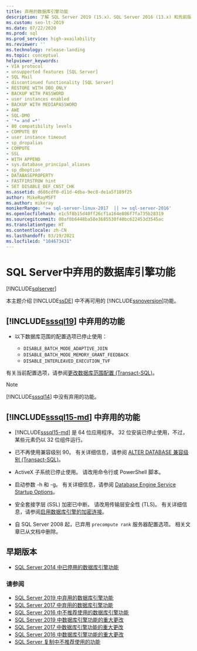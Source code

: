```yaml
---
title: 弃用的数据库引擎功能
description: 了解 SQL Server 2019 (15.x)、SQL Server 2016 (13.x) 和先前版本中弃用的数据库引擎功能。
ms.custom: seo-lt-2019
ms.date: 07/22/2020
ms.prod: sql
ms.prod_service: high-availability
ms.reviewer: ''
ms.technology: release-landing
ms.topic: conceptual
helpviewer_keywords:
- VIA protocol
- unsupported features [SQL Server]
- SQL Mail
- discontinued functionality [SQL Server]
- RESTORE WITH DBO_ONLY
- BACKUP WITH PASSWORD
- user instances enabled
- BACKUP WITH MEDIAPASSWORD
- AWE
- SQL-DMO
- '*= and =*'
- 80 compatibility levels
- COMPUTE BY
- user instance timeout
- sp_dropalias
- COMPUTE
- SSL
- WITH APPEND
- sys.database_principal_aliases
- sp_dboption
- DATABASEPROPERTY
- FASTFIRSTROW hint
- SET DISABLE_DEF_CNST_CHK
ms.assetid: d686cdf0-d11d-4dba-9ec8-de1a5f189f25
author: MikeRayMSFT
ms.author: mikeray
monikerRange: '>= sql-server-linux-2017  || >= sql-server-2016'
ms.openlocfilehash: e1c5f8b15d40ff26cf1a164e806f7fa735b28319
ms.sourcegitcommit: 00af0b6448ba58e3685530f40bc622453d3545ac
ms.translationtype: HT
ms.contentlocale: zh-CN
ms.lasthandoff: 03/19/2021
ms.locfileid: "104673431"
---
```

# <a name="discontinued-database-engine-functionality-in-sql-server"></a>SQL Server中弃用的数据库引擎功能
[!INCLUDE[sqlserver](../includes/applies-to-version/sqlserver.md)]

  本主题介绍 [!INCLUDE[ssDE](../includes/ssde-md.md)] 中不再可用的 [!INCLUDE[ssnoversion](../includes/ssnoversion-md.md)]功能。  

## <a name="discontinued-features-in-sssql19"></a>[!INCLUDE[sssql19](../includes/sssql19-md.md)] 中弃用的功能  

- 以下数据库范围的配置选项已停止使用：

  - `DISABLE_BATCH_MODE_ADAPTIVE_JOIN`
  - `DISABLE_BATCH_MODE_MEMORY_GRANT_FEEDBACK`
  - `DISABLE_INTERLEAVED_EXECUTION_TVF`

有关当前配置选项，请参阅[更改数据库范围配置 (Transact-SQL)](../t-sql/statements/alter-database-scoped-configuration-transact-sql.md)。

>[!NOTE]
>[!INCLUDE[sssql14](../includes/sssql17-md.md)] 中没有弃用的功能。

## <a name="discontinued-features-in-sssql15-md"></a>[!INCLUDE[sssql15-md](../includes/sssql16-md.md)] 中弃用的功能

- [!INCLUDE[sssql15-md](../includes/sssql16-md.md)] 是 64 位应用程序。 32 位安装已停止使用，不过，某些元素仍以 32 位组件运行。  

- 已不再使用兼容级别 90。 有关详细信息，请参阅 [ALTER DATABASE 兼容级别 (Transact-SQL)](../t-sql/statements/alter-database-transact-sql-compatibility-level.md)。  

- ActiveX 子系统已停止使用。 请改用命令行或 PowerShell 脚本。

- 启动参数 -h 和 -g。 有关详细信息，请参阅 [Database Engine Service Startup Options](/previous-versions/sql/2014/database-engine/configure-windows/database-engine-service-startup-options?view=sql-server-2014&preserve-view=true)。

- 安全套接字层 (SSL) 加密已中断。 请改用传输层安全性 (TLS)。 有关详细信息，请参阅[启用数据库引擎的加密连接](../database-engine/configure-windows/enable-encrypted-connections-to-the-database-engine.md)。

- 自 SQL Server 2008 起，已弃用 `precompute rank` 服务器配置选项。 相关文章已从文档中删除。

## <a name="previous-versions"></a>早期版本

- [SQL Server 2014 中已停用的数据库引擎功能](/previous-versions/sql/2014/database-engine/discontinued-database-engine-functionality-in-sql-server-2016?view=sql-server-2014&preserve-view=true)

### <a name="see-also"></a>请参阅

- [SQL Server 2019 中弃用的数据库引擎功能](deprecated-database-engine-features-in-sql-server-version-15.md)
- [SQL Server 2017 中弃用的数据库引擎功能](deprecated-database-engine-features-in-sql-server-2017.md)
- [SQL Server 2016 中不推荐使用的数据库引擎功能](../database-engine/deprecated-database-engine-features-in-sql-server-2016.md)
- [SQL Server 2019 中数据库引擎功能的重大更改](breaking-changes-to-database-engine-features-in-sql-server-version-15.md)
- [SQL Server 2017 中数据库引擎功能的重大更改](breaking-changes-to-database-engine-features-in-sql-server-2017.md)
- [SQL Server 2016 中数据库引擎功能的重大更改](breaking-changes-to-database-engine-features-in-sql-server-2016.md)
- [SQL Server 复制中不推荐使用的功能](../relational-databases/replication/deprecated-features-in-sql-server-replication.md)